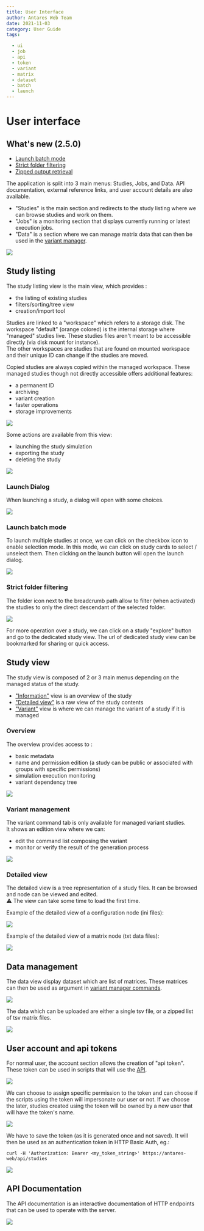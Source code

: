 ```yaml
---
title: User Interface
author: Antares Web Team
date: 2021-11-03
category: User Guide
tags:

  - ui
  - job
  - api
  - token
  - variant
  - matrix
  - dataset
  - batch
  - launch
---
```


# User interface

## What's new (2.5.0)

- [Launch batch mode](#launch-batch-mode)
- [Strict folder filtering](#strict-folder-filtering)
- [Zipped output retrieval](#launch-dialog)

The application is split into 3 main menus: Studies, Jobs, and Data.
API documentation, external reference links, and user account details are also available.

- "Studies" is the main section and redirects to the study listing where we can browse studies and work on them.
- "Jobs" is a monitoring section that displays currently running or latest execution jobs.
- "Data" is a section where we can manage matrix data that can then be used in
  the [variant manager](#variant-management).

![](../assets/media/img/userguide_mainmenu.png)

## Study listing

The study listing view is the main view, which provides :

- the listing of existing studies
- filters/sorting/tree view
- creation/import tool

Studies are linked to a "workspace" which refers to a storage disk. The workspace "default" (orange colored) is
the internal storage where "managed" studies live. These studies files aren't meant to be accessible directly (via disk
mount for instance).  
The other workspaces are studies that are found on mounted workspace and their unique ID can change if the studies are
moved.

Copied studies are always copied within the managed workspace. These managed studies though not directly accessible
offers additional features:

- a permanent ID
- archiving
- variant creation
- faster operations
- storage improvements

![](../assets/media/img/userguide_studylisting.png)

Some actions are available from this view:

- launching the study simulation
- exporting the study
- deleting the study

![](../assets/media/img/userguide_studyactions.png)

### Launch Dialog

When launching a study, a dialog will open with some choices.

![](../assets/media/img/userguide_launch_dialog.png)

### Launch batch mode

To launch multiple studies at once, we can click on the checkbox icon to enable selection mode. In this mode, we can
click
on study cards to select / unselect them. Then clicking on the launch button will open
the launch dialog.

![](../assets/media/img/userguide_batch_launch.png)

### Strict folder filtering

The folder icon next to the breadcrumb path allow to filter (when activated) the studies to only the direct descendant
of the selected folder.

![](../assets/media/img/userguide_strict_folder_filter.png)

For more operation over a study, we can click on a study "explore" button and go to the dedicated study view.
The url of dedicated study view can be bookmarked for sharing or quick access.

## Study view

The study view is composed of 2 or 3 main menus depending on the managed status of the study.

- ["Information"](#overview) view is an overview of the study
- ["Detailed view"](#detailed-view) is a raw view of the study contents
- ["Variant"](#variant-management) view is where we can manage the variant of a study if it is managed

### Overview

The overview provides access to :

- basic metadata
- name and permission edition (a study can be public or associated with groups with specific permissions)
- simulation execution monitoring
- variant dependency tree

![](../assets/media/img/userguide_studyoverview.png)

### Variant management

The variant command tab is only available for managed variant studies.  
It shows an edition view where we can:

- edit the command list composing the variant
- monitor or verify the result of the generation process

![](../assets/media/img/userguide_variantcommands.png)

### Detailed view

The detailed view is a tree representation of a study files.
It can be browsed and node can be viewed and edited.  
:warning: The view can take some time to load the first time.

Example of the detailed view of a configuration node (ini files):

![](../assets/media/img/userguide_treeview_json.png)

Example of the detailed view of a matrix node (txt data files):

![](../assets/media/img/userguide_treeview_matrix.png)

## Data management

The data view display dataset which are list of matrices.
These matrices can then be used as argument in [variant manager commands](./3-variant_manager.md#command-list).

![](../assets/media/img/userguide_dataset_listing.png)

The data which can be uploaded are either a single tsv file, or a zipped list of tsv matrix files.

![](../assets/media/img/userguide_dataset_creation.png)

## User account and api tokens

For normal user, the account section allows the creation of "api token".  
These token can be used in scripts that will use the [API](#api-documentation).

![](../assets/media/img/userguide_token_listing.png)

We can choose to assign specific permission to the token and can choose if the scripts using the token will impersonate
our user or not.
If we choose the later, studies created using the token will be owned by a new user that will have the token's name.

![](../assets/media/img/userguide_token_creation.png)

We have to save the token (as it is generated once and not saved). It will then be used as an authentication token in
HTTP Basic Auth, eg.:

```
curl -H 'Authorization: Bearer <my_token_string>' https://antares-web/api/studies
```

![](../assets/media/img/userguide_token_result.png)

## API Documentation

The API documentation is an interactive documentation of HTTP endpoints that can be used to operate with the server.

![](../assets/media/img/userguide_apidoc.png)
